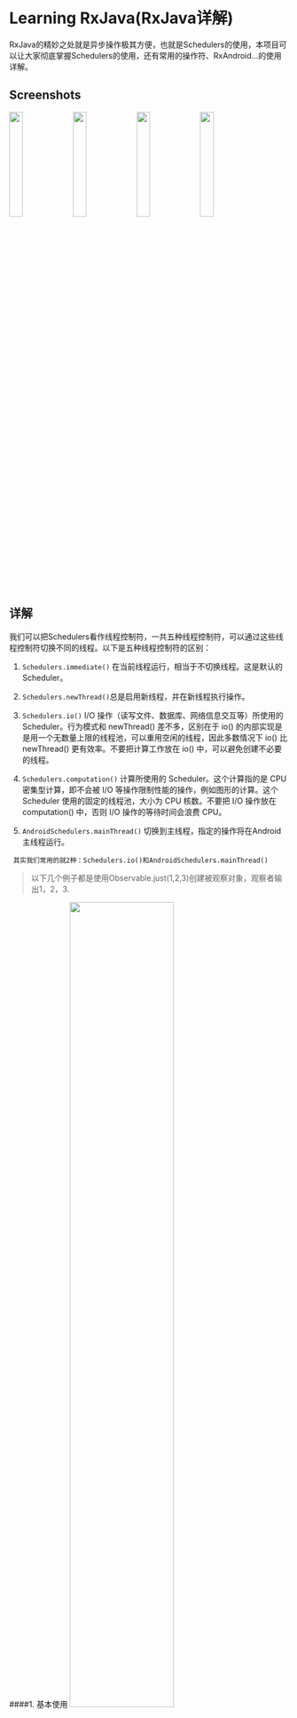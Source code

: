 # Learning RxJava(RxJava详解)  

RxJava的精妙之处就是异步操作极其方便，也就是Schedulers的使用，本项目可以让大家彻底掌握Schedulers的使用，还有常用的操作符、RxAndroid...的使用详解。





## Screenshots
 <img src="screenshots/just.gif" width="22%" />
 <img src="screenshots/just6.gif" width="22%" />
<img src="screenshots/polling.gif" width="22%" />
<img src="screenshots/rxjavaretrofit.gif" width="22%" />



## 详解
我们可以把Schedulers看作线程控制符，一共五种线程控制符，可以通过这些线程控制符切换不同的线程。以下是五种线程控制符的区别：

1. `Schedulers.immediate()` 在当前线程运行，相当于不切换线程。这是默认的 Scheduler。

2. `Schedulers.newThread()`总是启用新线程，并在新线程执行操作。
3. `Schedulers.io()` I/O 操作（读写文件、数据库、网络信息交互等）所使用的 Scheduler。行为模式和 newThread() 差不多，区别在于 io() 的内部实现是是用一个无数量上限的线程池，可以重用空闲的线程，因此多数情况下 io() 比 newThread() 更有效率。不要把计算工作放在 io() 中，可以避免创建不必要的线程。
4. `Schedulers.computation()` 计算所使用的 Scheduler。这个计算指的是 CPU 密集型计算，即不会被 I/O 等操作限制性能的操作，例如图形的计算。这个 Scheduler 使用的固定的线程池，大小为 CPU 核数。不要把 I/O 操作放在 computation() 中，否则 I/O 操作的等待时间会浪费 CPU。
5. `AndroidSchedulers.mainThread()` 切换到主线程，指定的操作将在Android 主线程运行。

` 其实我们常用的就2种：Schedulers.io()和AndroidSchedulers.mainThread()`

> 以下几个例子都是使用Observable.just(1,2,3)创建被观察对象，观察者输出1，2，3. 

####1. 基本使用
<img src="screenshots/just.png" width="61%" />
 <img src="screenshots/just.gif" width="34%" />
 <img src="screenshots/justp.png" width="96%" />
####2. 使用 subscribeOn(Schedulers.io())设置被观察者的线程
<img src="screenshots/just1.png" width="61%" />
 <img src="screenshots/just1.gif" width="34%" />
 <img src="screenshots/just1p.png" width="96%" /> 
  > 以下几个例子中看不出被观察者发生在什么线程，使用Observeble.create()创建被观察者可以看出发生在什么线程，可参看源码中的其它Demo。
  
####3. 使用 subscribeOn(Schedulers.io()) 和 observeOn() 设置被观察者和观察者的线程

<img src="screenshots/just2.png" width="61%" />
 <img src="screenshots/just2.gif" width="34%" />
 <img src="screenshots/just2p.png" width="96%" />  

####4. 使用Schedulers.io()指定被观察者产生事件的线程,然后使用Map对数据转换，这里只是在每个数据后面加‘a’。

<img src="screenshots/just3.png" width="61%" />
 <img src="screenshots/just3.gif" width="34%" />
 <img src="screenshots/just3p.png" width="96%" />  

 
####5. 使用Schedulers.io()指定被观察者产生事件的线程,使用Map对数据转换，在每个数据后面加‘a’，使用AndroidSchedulers.mainThread()切换到主线程，然后使用Map变换，每个数据后加‘b’，输出结果。

<img src="screenshots/just4.png" width="61%" />
 <img src="screenshots/just4.gif" width="34%" />
 <img src="screenshots/just4p.png" width="96%" />  

####6. 使用Schedulers.io()指定被观察者产生事件的线程,使用Map对数据转换，在每个数据后面加‘a’，使用AndroidSchedulers.mainThread()切换到主线程，然后使用Map变换，每个数据后加‘b’，再用Schedulers.io()切换线程，用Map对数据加‘c’，输出结果。

<img src="screenshots/just5.png" width="61%" />
 <img src="screenshots/just5.gif" width="34%" />
 <img src="screenshots/just5p.png" width="96%" />  
 
####7.这个例子不同的是使用了两次subscribeOn()来指定被观察者的线程，最终最上面的subscribeOn()起作用，下面的subscribeOn()不起作用。然后使用Map对数据转换，这里只是在每个数据后面加‘a’，使用Schedulers.io()切换线程，然后使用Map变换，每个数据后加‘b’，再用AndroidSchedulers.mainThread()切换主线程，用Map对数据加‘c’，最后再切换到非主线程，输出结果。

<img src="screenshots/just6.png" width="61%" />
 <img src="screenshots/just6.gif" width="34%" />
 <img src="screenshots/just6p.png" width="96%" />
 
>最终发现设置被观察者的线程只有最上面的起作用，下面的不起作用。

`更多的例子请看源码`
 
##About me

An android developer in Beijing.Welcome to offer me an [Interview invitation](mailto:maat.xing@gmail.com). If you have any new idea about this project, feel free to [contact me](mailto:maat.xing@gmail.com). :smiley:






License
=======

    Copyright 2016 Maat


    Licensed under the Apache License, Version 2.0 (the "License");
    you may not use this file except in compliance with the License.
    You may obtain a copy of the License at

       http://www.apache.org/licenses/LICENSE-2.0

    Unless required by applicable law or agreed to in writing, software
    distributed under the License is distributed on an "AS IS" BASIS,
    WITHOUT WARRANTIES OR CONDITIONS OF ANY KIND, either express or implied.
    See the License for the specific language governing permissions and
    limitations under the License.

